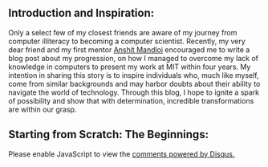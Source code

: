 <!-- 
.. title: The Unlikely Programmer: My Journey from Computer Illiteracy to Presenting at MIT
.. slug: the-unlikely-programmer-my-journey-from-computer-illiteracy-to-presenting-at-mit
.. date: 2023-07-11 21:38:08 UTC+05:30
.. tags:
.. category: 
.. link: 
.. description: 
.. type: text
-->


## Introduction and Inspiration:

Only a select few of my closest friends are aware of my journey from computer illiteracy to becoming a computer scientist. Recently, my very dear friend and my first mentor [Anshit Mandloi]() encouraged me to write a blog post about my progression, on how I managed to overcome my lack of knowledge in computers to present my work at MIT within four years. My intention in sharing this story is to inspire individuals who, much like myself, come from similar backgrounds and may harbor doubts about their ability to navigate the world of technology. Through this blog, I hope to ignite a spark of possibility and show that with determination, incredible transformations are within our grasp.

## Starting from Scratch: The Beginnings:


<div id="disqus_thread"></div>
<script>
/**
* RECOMMENDED CONFIGURATION VARIABLES: EDIT AND UNCOMMENT THE SECTION BELOW TO INSERT DYNAMIC VALUES FROM YOUR PLATFORM OR CMS.
* LEARN WHY DEFINING THESE VARIABLES IS IMPORTANT: https://disqus.com/admin/universalcode/#configuration-variables
*/
/*
var disqus_config = function () {
this.page.url = PAGE_URL; // Replace PAGE_URL with your page's canonical URL variable
this.page.identifier = PAGE_IDENTIFIER; // Replace PAGE_IDENTIFIER with your page's unique identifier variable
};
*/
(function() { // DON'T EDIT BELOW THIS LINE
var d = document, s = d.createElement('script');

s.src = '//avoyage.disqus.com/embed.js';

s.setAttribute('data-timestamp', +new Date());
(d.head || d.body).appendChild(s);
})();
</script>
<noscript>Please enable JavaScript to view the <a href="https://disqus.com/?ref_noscript" rel="nofollow">comments powered by Disqus.</a></noscript>
